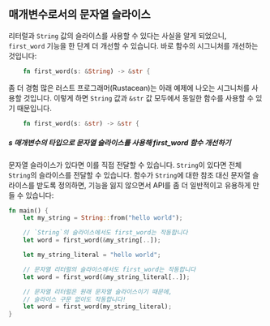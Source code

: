 ## 매개변수로서의 문자열 슬라이스

리터럴과 `String` 값의 슬라이스를 사용할 수 있다는 사실을 알게 되었으니, `first_word` 기능을 한 단계 더 개선할 수 있습니다. 바로 함수의 시그니처를 개선하는 것입니다:

```rust
    fn first_word(s: &String) -> &str {
```

좀 더 경험 많은 러스트 프로그래머(Rustacean)는 아래 예제에 나오는 시그니처를 사용할 것입니다. 이렇게 하면 `String` 값과 `&str` 값 모두에서 동일한 함수를 사용할 수 있기 때문입니다.

```rust
    fn first_word(s: &str) -> &str {
```

##### s 매개변수의 타입으로 문자열 슬라이스를 사용해 first_word 함수 개선하기

문자열 슬라이스가 있다면 이를 직접 전달할 수 있습니다. `String`이 있다면 전체 `String`의 슬라이스를 전달할 수 있습니다. 함수가 `String`에 대한 참조 대신 문자열 슬라이스를 받도록 정의하면, 기능을 잃지 않으면서 API를 좀 더 일반적이고 유용하게 만들 수 있습니다:

```rust
fn main() {
    let my_string = String::from("hello world");

    // `String`의 슬라이스에서도 first_word는 작동합니다
    let word = first_word(&my_string[..]);

    let my_string_literal = "hello world";

    // 문자열 리터럴의 슬라이스에서도 first_word는 작동합니다
    let word = first_word(&my_string_literal[..]);

    // 문자열 리터럴은 원래 문자열 슬라이스이기 때문에,
    // 슬라이스 구문 없이도 작동합니다!
    let word = first_word(my_string_literal);
}